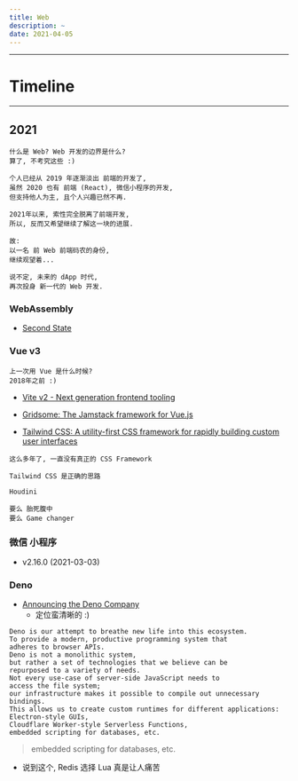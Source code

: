 ```yaml
---
title: Web
description: ~
date: 2021-04-05
---
```


------------------

# Timeline

------------------

## 2021

```
什么是 Web? Web 开发的边界是什么?
算了, 不考究这些 :)

个人已经从 2019 年逐渐淡出 前端的开发了,
虽然 2020 也有 前端 (React), 微信小程序的开发,
但支持他人为主, 且个人兴趣已然不再.

2021年以来, 索性完全脱离了前端开发,
所以, 反而又希望继续了解这一块的进展.

故:
以一名 前 Web 前端码农的身份,
继续观望着...

说不定, 未来的 dApp 时代,
再次投身 新一代的 Web 开发.
```

### WebAssembly

* [Second State](https://github.com/second-state)

### Vue v3

```
上一次用 Vue 是什么时候?
2018年之前 :)
```

* [Vite v2 - Next generation frontend tooling](https://github.com/vitejs/vite)

* [Gridsome: The Jamstack framework for Vue.js](https://github.com/gridsome/gridsome)

* [Tailwind CSS: A utility-first CSS framework for rapidly building custom user interfaces](https://github.com/tailwindlabs/tailwindcss)

```
这么多年了, 一直没有真正的 CSS Framework

Tailwind CSS 是正确的思路

Houdini

要么 胎死腹中
要么 Game changer
```

### 微信 小程序

* v2.16.0 (2021-03-03)

### Deno

* [Announcing the Deno Company](https://deno.com/blog/the-deno-company)
  - 定位蛮清晰的 :)

```
Deno is our attempt to breathe new life into this ecosystem.
To provide a modern, productive programming system that
adheres to browser APIs.
Deno is not a monolithic system,
but rather a set of technologies that we believe can be
repurposed to a variety of needs.
Not every use-case of server-side JavaScript needs to
access the file system;
our infrastructure makes it possible to compile out unnecessary bindings.
This allows us to create custom runtimes for different applications:
Electron-style GUIs,
Cloudflare Worker-style Serverless Functions,
embedded scripting for databases, etc.
```

> embedded scripting for databases, etc.

- 说到这个, Redis 选择 Lua 真是让人痛苦

